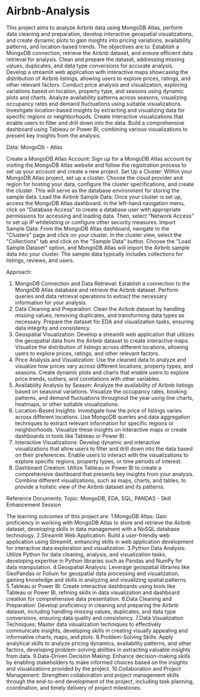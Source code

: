 # Airbnb-Analysis

This project aims to analyze Airbnb data using MongoDB Atlas, perform data cleaning and preparation, develop interactive geospatial visualizations, and create dynamic plots to gain insights into pricing variations, availability patterns, and location-based trends. The objectives are to:
Establish a MongoDB connection, retrieve the Airbnb dataset, and ensure efficient data retrieval for analysis.
Clean and prepare the dataset, addressing missing values, duplicates, and data type conversions for accurate analysis.
Develop a streamlit web application with interactive maps showcasing the distribution of Airbnb listings, allowing users to explore prices, ratings, and other relevant factors.
Conduct price analysis and visualization, exploring variations based on location, property type, and seasons using dynamic plots and charts.
Analyze availability patterns across seasons, visualizing occupancy rates and demand fluctuations using suitable visualizations.
Investigate location-based insights by extracting and visualizing data for specific regions or neighborhoods.
Create interactive visualizations that enable users to filter and drill down into the data.
Build a comprehensive dashboard using Tableau or Power BI, combining various visualizations to present key insights from the analysis.

Data: MongoDb - Atlas

Create a MongoDB Atlas Account: Sign up for a MongoDB Atlas account by visiting the MongoDB Atlas website and follow the registration process to set up your account and create a new project.
Set Up a Cluster: Within your MongoDB Atlas project, set up a cluster. Choose the cloud provider and region for hosting your data, configure the cluster specifications, and create the cluster. This will serve as the database environment for storing the sample data.
Load the Airbnb Sample Data: Once your cluster is set up, access the MongoDB Atlas dashboard. In the left-hand navigation menu, click on "Database Access" to create a database user with appropriate permissions for accessing and loading data. Then, select "Network Access" to set up IP whitelisting or configure other security measures.
Import Sample Data: From the MongoDB Atlas dashboard, navigate to the "Clusters" page and click on your cluster. In the cluster view, select the "Collections" tab and click on the "Sample Data" button. Choose the "Load Sample Dataset" option, and MongoDB Atlas will import the Airbnb sample data into your cluster. The sample data typically includes collections for listings, reviews, and users.

Approach: 
1. MongoDB Connection and Data Retrieval: Establish a connection to the MongoDB Atlas database and retrieve the Airbnb dataset. Perform queries and data retrieval operations to extract the necessary information for your analysis.
2. Data Cleaning and Preparation: Clean the Airbnb dataset by handling missing values, removing duplicates, and transforming data types as necessary. Prepare the dataset for EDA and visualization tasks, ensuring data integrity and consistency.
3. Geospatial Visualization: Develop a streamlit web application that utilizes  the geospatial data from the Airbnb dataset to create interactive maps. Visualize the distribution of listings across different locations, allowing users to explore prices, ratings, and other relevant factors.
4. Price Analysis and Visualization: Use the cleaned data to analyze and visualize how prices vary across different locations, property types, and seasons. Create dynamic plots and charts that enable users to explore price trends, outliers, and correlations with other variables.
5. Availability Analysis by Season: Analyze the availability of Airbnb listings based on seasonal variations. Visualize the occupancy rates, booking patterns, and demand fluctuations throughout the year using line charts, heatmaps, or other suitable visualizations.
6. Location-Based Insights: Investigate how the price of listings varies across different locations. Use MongoDB queries and data aggregation techniques to extract relevant information for specific regions or neighborhoods. Visualize these insights on interactive maps or create dashboards in tools like Tableau or Power BI.
7. Interactive Visualizations: Develop dynamic and interactive visualizations that allow users to filter and drill down into the data based on their preferences. Enable users to interact with the visualizations to explore specific regions, property types, or time periods of interest.
8. Dashboard Creation: Utilize Tableau or Power BI to create a comprehensive dashboard that presents key insights from your analysis. Combine different visualizations, such as maps, charts, and tables, to provide a holistic view of the Airbnb dataset and its patterns.

Reference Documents:
Topic: MongoDB, EDA, SQL, PANDAS - Skill Enhancement Session

The learning outcomes of this project are: 
1.MongoDB Atlas: Gain proficiency in working with MongoDB Atlas to store and retrieve the Airbnb dataset, developing skills in data management with a NoSQL database technology.
2.Streamlit Web Application: Build a user-friendly web application using Streamlit, enhancing skills in web application development for interactive data exploration and visualization.
3.Python Data Analysis: Utilize Python for data cleaning, analysis, and visualization tasks, developing expertise in Python libraries such as Pandas and NumPy for data manipulation.
4.Geospatial Analysis: Leverage geospatial libraries like GeoPandas or Folium for geospatial data processing and visualization, gaining knowledge and skills in analyzing and visualizing spatial patterns.
5.Tableau or Power BI: Create interactive dashboards using tools like Tableau or Power BI, refining skills in data visualization and dashboard creation for comprehensive data presentation.
6.Data Cleaning and Preparation: Develop proficiency in cleaning and preparing the Airbnb dataset, including handling missing values, duplicates, and data type conversions, ensuring data quality and consistency.
7.Data Visualization Techniques: Master data visualization techniques to effectively communicate insights, developing skills in creating visually appealing and informative charts, maps, and plots.
8.Problem-Solving Skills: Apply analytical skills to analyze pricing dynamics, availability patterns, and other factors, developing problem-solving abilities in extracting valuable insights from data.
9.Data-Driven Decision Making: Enhance decision-making skills by enabling stakeholders to make informed choices based on the insights and visualizations provided by the project.
10.Collaboration and Project Management: Strengthen collaboration and project management skills through the end-to-end development of the project, including task planning, coordination, and timely delivery of project milestones.
